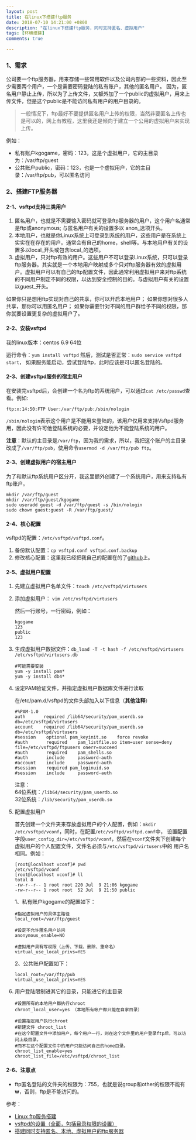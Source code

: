 ```yaml
---
layout: post
title: 在linux下搭建ftp服务
date: 2018-07-10 14:21:00 +0800
description: "在linux下搭建ftp服务，同时支持匿名、虚拟用户"
tags: [环境搭建]
comments: true

---
```


### 1、需求

公司要一个ftp服务器，用来存储一些常用软件以及公司内部的一些资料，因此至少需要两个用户，一个是需要密码登陆的私有账户，其他的匿名用户。
因为，匿名用户静止上传，所以为了上传文件，又额外加了一个public的虚拟用户，用来上传文件，但是这个public是不能访问私有用户的用户目录的。

> 一般情况下，ftp最好不要提供匿名用户上传的权限，当然非要匿名上传也是可以的，网上有教程，这里我还是倾向于建立一个公用的虚拟用户来实现上传。

例如：
- 私有账户kgogame，密码：123，这是个虚拟用户，它的主目录为：/var/ftp/guest
- 公共账户public，密码：123，也是一个虚拟用户，它的主目录：/var/ftp/pub，可以匿名访问



### 2、搭建FTP服务器

#### 2-1、vsftpd支持三类用户

1. 匿名用户，也就是不需要输入密码就可登录ftp服务器的用户，这个用户名通常是ftp或anonymous; 与匿名用户有关的设置多以 anon_选项开头。
2. 本地用户，也就是你Linux系统上可登录到系统的用户，这些用户是在系统上实实在在存在的用户。通常会有自己的home，shell等。与本地用户有关的设置多以local_开头或包含local_的选项。
3. 虚拟用户，只对ftp有效的用户。这些用户不可以登录Linux系统，只可以登录ftp服务器。其实就是一个本地用户映射成多个只对ftp服务器有效的虚拟用户。虚拟用户可以有自己的ftp配置文件，因此通常利用虚拟用户来对ftp系统的不同用户制定不同的权限，以达到安全控制的目的。与虚拟用户有关的设置以guest_开头。

如果你只是想用ftp实现对自己的共享，你可以开启本地用户；
如果你想对很多人共享，那你可以用匿名用户；
如果你需要针对不同的用户群给予不同的权限，那你就要设置更复杂的虚拟用户了。


#### 2-2、安装vsftpd

我的linux版本：centos 6.9 64位

运行命令：`yum install vsftpd`
然后，测试是否正常：`sudo service vsftpd start`，
如果服务能启动，尝试登陆ftp，此时应该是可以匿名登陆的。

#### 2-3、创建vsftpd服务的宿主用户

在安装完vsftpd后，会创建一个名为ftp的系统用户，可以通过`cat /etc/passwd`查看。例如:

`ftp:x:14:50:FTP User:/var/ftp/pub:/sbin/nologin`

`/sbin/nologin`表示这个用户是不能用来登陆的，该用户仅用来支持Vsftpd服务用，因此没有许可他登陆系统的必要，并设定他为不能登陆系统的用户。

**注意**：默认的主目录是`/var/ftp`，因为我的需求，所以，我把这个账户的主目录改成了`/var/ftp/pub`，使用命令`usermod -d /var/ftp/pub ftp`。


#### 2-3、创建虚拟用户的宿主用户

为了和默认ftp系统用户区分开，我这里额外创建了一个系统用户，用来支持私有ftp账户。

~~~
mkdir /var/ftp/guest
mkdir /var/ftp/guest/kgogame
sudo useradd guest -d /var/ftp/guest -s /bin/nologin
sudo chown guest:guest -R /var/ftp/guest/
~~~

#### 2-4、核心配置

vsftpd的配置：`/etc/vsftpd/vsftpd.conf`。

1. 备份默认配置：`cp vsftpd.conf vsftpd.conf.backup`
2. 修改核心配置：这里我已经把我自己的配置在的了[github](https://github.com/shuimu98/domi-dotfile/tree/master/vsftpd)上。

#### 2-5、虚拟用户配置

1. 先建立虚拟用户名单文件：`touch /etc/vsftpd/virtusers`
2. 添加虚拟用户：	`vim /etc/vsftpd/virtusers`

	然后一行账号，一行密码，例如：
	~~~
	kgogame
	123
	public
	123
	~~~

3. 生成虚拟用户数据文件：`db_load -T -t hash -f /etc/vsftpd/virtusers /etc/vsftpd/virtusers.db`

	~~~
	#可能需要安装
	yum -y install pam*
	yum -y install db4*
	~~~

4. 设定PAM验证文件，并指定虚拟用户数据库文件进行读取

	在/etc/pam.d/vsftpd的文件头部加入以下信息（**其他注释**）
	~~~
	#%PAM-1.0
	auth       required /lib64/security/pam_userdb.so db=/etc/vsftpd/virtusers
	account    required /lib64/security/pam_userdb.so db=/etc/vsftpd/virtusers
	#session    optional pam_keyinit.so    force revoke
	#auth       required    pam_listfile.so item=user sense=deny file=/etc/vsftpd/ftpusers onerr=succeed
	#auth       required    pam_shells.so
	#auth       include     password-auth
	#account    include     password-auth
	#session    required pam_loginuid.so
	#session    include     password-auth
	~~~

	注意：  
	64位系统：`/lib64/security/pam_userdb.so`  
	32位系统：`/lib/security/pam_userdb.so`

5. 配置虚拟用户

	首先创建一个文件夹来存放虚拟用户的个人配置，例如：`mkdir /etc/vsftpd/vconf`，同时，在配置`/etc/vsftpd/vsftpd.conf`中，
	设置配置字段`user_config_dir=/etc/vsftpd/vconf`，然后在`vconf`文件夹下创建每个虚拟用户的个人配置文件，文件名必须与`/etc/vsftpd/virtusers`中的
	用户名相同。例如：

	~~~
	[root@localhost vconf]# pwd
	/etc/vsftpd/vconf
	[root@localhost vconf]# ll
	total 8
	-rw-r--r-- 1 root root 220 Jul  9 21:06 kgogame
	-rw-r--r-- 1 root root  52 Jul  9 21:50 public
	~~~

	1、私有账户kgogame的配置如下：

	~~~
	#指定虚拟用户的具体主路径
	local_root=/var/ftp/guest

	#设定不允许匿名用户访问
	anonymous_enable=NO

	#虚拟用户具有写权限（上传、下载、删除、重命名）
	virtual_use_local_privs=YES
	~~~

	2、公共账户配置如下：

	~~~
	local_root=/var/ftp/pub
	virtual_use_local_privs=YES
	~~~

6. 用户登陆限制进其它的目录，只能进它的主目录

	~~~
	#设置所有的本地用户都执行chroot
	chroot_local_user=yes （本地所有帐户都只能在自家目录）

	#设置指定用户执行chroot
	#新建文件 chroot_list
	#在这个配置文件中添加用户，每个用户一行，则在这个文件里的用户登录ftp后，可以访问上级目录。
	#而不在这个配置文件中的用户只能访问自己的home目录。
	chroot_list_enable=yes
	chroot_list_file=/etc/vsftpd/chroot_list
	~~~

#### 2-6、注意点

- ftp匿名登陆的文件夹的权限为：755，也就是说group和other的权限不能有**w**，否则，ftp是不能访问的。

参考：
- [Linux ftp服务搭建](https://www.zybuluo.com/huynh/note/312909)
- [vsftpd的设置（全面，包括目录权限的设置）](http://blog.51cto.com/ktaeef/1266628)
- [搭建同时支持匿名、本地、虚拟用户的ftp服务器](http://forum.ubuntu.org.cn/viewtopic.php?t=368282)